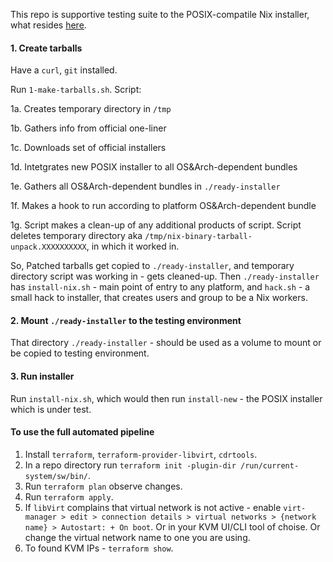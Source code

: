 This repo is supportive testing suite to the POSIX-compatile Nix installer, what resides [here](https://github.com/NixOS/nix/pull/1565).

#### 1. Create tarballs
Have a `curl`, `git` installed.

Run `1-make-tarballs.sh`. Script:

1a. Creates temporary directory in `/tmp`

1b. Gathers info from official one-liner

1c. Downloads set of official installers

1d. Intetgrates new POSIX installer to all OS&Arch-dependent bundles

1e. Gathers all OS&Arch-dependent bundles in `./ready-installer`

1f. Makes a hook to run according to platform OS&Arch-dependent bundle

1g. Script makes a clean-up of any additional products of script. Script deletes temporary directory aka `/tmp/nix-binary-tarball-unpack.XXXXXXXXXX`, in which it worked in.

So,
Patched tarballs get copied to `./ready-installer`, and temporary directory script was working in - gets cleaned-up.
Then `./ready-installer` has `install-nix.sh` - main point of entry to any platform, and `hack.sh` - a small hack to installer, that creates users and group to be a Nix workers.

#### 2. Mount `./ready-installer` to the testing environment
That directory `./ready-installer` - should be used as a volume to mount or be copied to testing environment.

#### 3. Run installer
Run `install-nix.sh`, which would then run `install-new` - the POSIX installer which is under test.

#### To use the full automated pipeline
1. Install `terraform`, `terraform-provider-libvirt`, `cdrtools`.
2. In a repo directory run `terraform init -plugin-dir /run/current-system/sw/bin/`.
3. Run `terraform plan` observe changes.
4. Run `terraform apply`.
5. If `libVirt` complains that virtual network is not active - enable `virt-manager > edit > connection details > virtual networks > {network name} > Autostart: + On boot`. Or in your KVM UI/CLI tool of choise. Or change the virtual network name to one you are using.
6. To found KVM IPs - `terraform show`.

